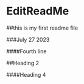 # EditReadMe

##this is my first readme file

###July 27 2023

####Fourth line

##Heading 2

####Heading 4
